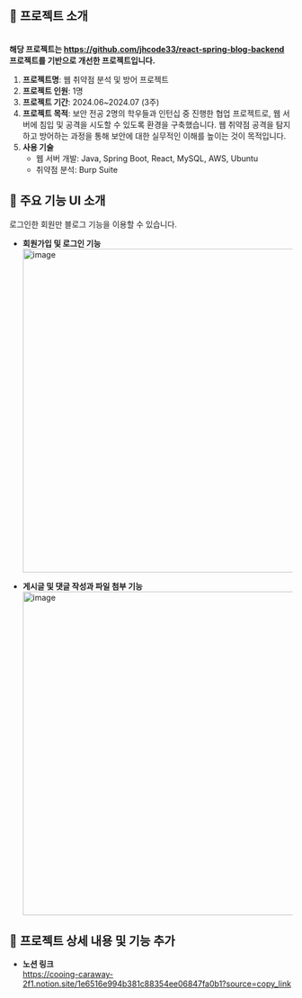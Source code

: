 ## 📌 프로젝트 소개
<br>**해당 프로젝트는 https://github.com/jhcode33/react-spring-blog-backend 프로젝트를 기반으로 개선한 프로젝트입니다.**
1. **프로젝트명**: 웹 취약점 분석 및 방어 프로젝트
2. **프로젝트 인원**: 1명
3. **프로젝트 기간**: 2024.06~2024.07 (3주)  
4. **프로젝트 목적**: 보안 전공 2명의 학우들과 인턴십 중 진행한 협업 프로젝트로, 웹 서버에 침입 및 공격을 시도할 수 있도록 환경을 구축했습니다. 웹 취약점 공격을 탐지하고 방어하는 과정을 통해 보안에 대한 실무적인 이해를 높이는 것이 목적입니다. 
5. **사용 기술**
    - 웹 서버 개발: Java, Spring Boot, React, MySQL, AWS, Ubuntu
    - 취약점 분석: Burp Suite
## 📌 주요 기능 UI 소개
로그인한 회원만 블로그 기능을 이용할 수 있습니다.
- **회원가입 및 로그인 기능**<br>
      <img width="575" alt="image" src="https://github.com/user-attachments/assets/b5483be3-75ba-4fbb-a831-e4e437c155e7" /><br>

- **게시글 및 댓글 작성과 파일 첨부 기능**<br>
  <img width="575" alt="image" src="https://github.com/user-attachments/assets/257b33da-f883-4400-9c49-cc20f2d0996e" />

## 📝 프로젝트 상세 내용 및 기능 추가 
- **노션 링크**  
  https://cooing-caraway-2f1.notion.site/1e6516e994b381c88354ee06847fa0b1?source=copy_link

